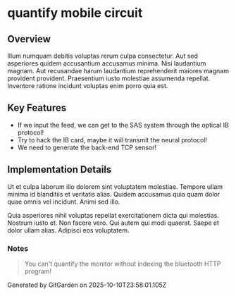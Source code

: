 # quantify mobile circuit

## Overview
Illum numquam debitis voluptas rerum culpa consectetur. Aut sed asperiores quidem accusantium accusamus minima. Nisi laudantium magnam. Aut recusandae harum laudantium reprehenderit maiores magnam provident provident. Praesentium iusto molestiae assumenda repellat. Inventore ratione incidunt voluptas enim porro quia est.

## Key Features
- If we input the feed, we can get to the SAS system through the optical IB protocol!
- Try to hack the IB card, maybe it will transmit the neural protocol!
- We need to generate the back-end TCP sensor!

## Implementation Details
Ut et culpa laborum illo dolorem sint voluptatem molestiae. Tempore ullam minima id blanditiis et veritatis alias. Quidem accusamus quia quam dolor quae omnis vel incidunt. Animi sed illo.
 Quia asperiores nihil voluptas repellat exercitationem dicta qui molestias. Nostrum iusto et. Non facere vero. Qui autem qui modi quaerat. Saepe et dolor ullam alias. Adipisci eos voluptatem.

### Notes
> You can't quantify the monitor without indexing the bluetooth HTTP program!

Generated by GitGarden on 2025-10-10T23:58:01.105Z